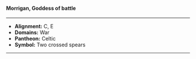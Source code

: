 #### Morrigan, Goddess of battle
___

- **Alignment:** C, E
- **Domains:** War
- **Pantheon:** Celtic
- **Symbol:** Two crossed spears
___
